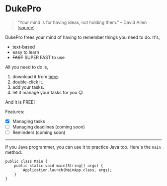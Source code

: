 # DukePro

> “Your mind is for having ideas, not holding them.” – David Allen ([source](https://dansilvestre.com/productivity-quotes/))

DukePro frees your mind of having to remember things you need to do. It's,

- text-based
- easy to learn
- ~~FAST~~ SUPER FAST to use

All you need to do is,

1. download it from [here](https://nus-cs2103-ay2223s1.github.io/website/schedule/week4/project.html).
2. double-click it.
3. add your tasks.
4. let it manage your tasks for you :wink:

And it is FREE!

Features:

- [x] Managing tasks
- [ ] Managing deadlines (coming soon)
- [ ] Reminders (coming soon)

---

If you Java programmer, you can use it to practice Java too. Here's the `main` method:
```
public class Main {
    public static void main(String[] args) {
        Application.launch(MainApp.class, args);
    }
}
```

